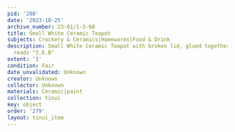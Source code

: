 ```yaml
---
pid: '280'
date: '2023-10-25'
archive_number: 23-01/1-3-68
title: Small White Ceramic Teapot
subjects: Crockery & Ceramics|Homewares|Food & Drink
description: Small White Ceramic Teapot with broken lid, glued together. Writing inside
  reads "I.E.B"
extent: '1'
condition: Fair
date_unvalidated: Unknown
creator: Unknown
collector: Unknown
materials: Ceramic|paint
collection: tinui
key: object
order: '279'
layout: tinui_item
---
```

